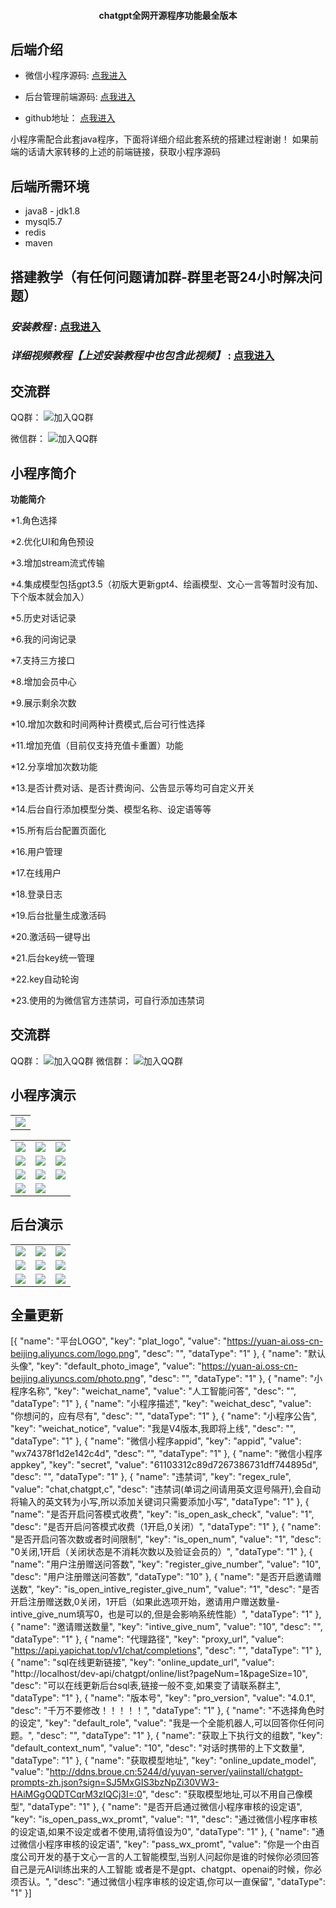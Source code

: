 <h4 align="center">chatgpt全网开源程序功能最全版本</h4>


## 后端介绍

* 微信小程序源码: [点我进入](https://gitee.com/e0cia/chatgpt_wechat_font)

* 后台管理前端源码: [点我进入](https://gitee.com/e0cia/chatgpt_wechat_manager)

* github地址： [点我进入](https://github.com/e0cia)



小程序需配合此套java程序，下面将详细介绍此套系统的搭建过程谢谢！
如果前端的话请大家转移的上述的前端链接，获取小程序源码

## 后端所需环境

* java8 - jdk1.8
* mysql5.7
* redis
* maven


## 搭建教学（有任何问题请加群-群里老哥24小时解决问题）
###  **_安装教程_**  : [点我进入](https://yaiwiki.likesrt.com/archives/no1.html)
###  **_详细视频教程【上述安装教程中也包含此视频】_**  : [点我进入](https://space.bilibili.com/342298458/channel/seriesdetail?sid=3077994&ctype=0)
## 交流群
QQ群： ![加入QQ群](https://yuan-ai.oss-cn-beijing.aliyuncs.com/qqgroup.jpg)

微信群： ![加入QQ群](https://yuan-ai.oss-cn-beijing.aliyuncs.com/wxgroup.png)

## 小程序简介

**功能简介** 

*1.角色选择

*2.优化UI和角色预设

*3.增加stream流式传输

*4.集成模型包括gpt3.5（初版大更新gpt4、绘画模型、文心一言等暂时没有加、下个版本就会加入）

*5.历史对话记录

*6.我的问询记录

*7.支持三方接口

*8.增加会员中心

*9.展示剩余次数

*10.增加次数和时间两种计费模式,后台可行性选择

*11.增加充值（目前仅支持充值卡重置）功能

*12.分享增加次数功能

*13.是否计费对话、是否计费询问、公告显示等均可自定义开关

*14.后台自行添加模型分类、模型名称、设定语等等

*15.所有后台配置页面化

*16.用户管理

*17.在线用户

*18.登录日志

*19.后台批量生成激活码

*20.激活码一键导出

*21.后台key统一管理

*22.key自动轮询

*23.使用的为微信官方违禁词，可自行添加违禁词


## 交流群

QQ群： ![加入QQ群](https://yuan-ai.oss-cn-beijing.aliyuncs.com/qqgroup.jpg)
微信群： ![加入QQ群](https://yuan-ai.oss-cn-beijing.aliyuncs.com/qqgroup.jpg)

## 小程序演示
<table>
    <tr>
        <td><img src="https://image.hongchiqingyun.com/gh_35c30216652f_258.jpg"/></td>
    </tr>
</table>

<table>
    <tr>
        <td><img src="https://yuan-ai.oss-cn-beijing.aliyuncs.com/qiantai/1.png"/></td>
        <td><img src="https://yuan-ai.oss-cn-beijing.aliyuncs.com/qiantai/2.png"/></td>
        <td><img src="https://yuan-ai.oss-cn-beijing.aliyuncs.com/qiantai/3.png"/></td>
    </tr>
    <tr>
        <td><img src="https://yuan-ai.oss-cn-beijing.aliyuncs.com/qiantai/4.png"/></td>
        <td><img src="https://yuan-ai.oss-cn-beijing.aliyuncs.com/qiantai/5.png"/></td>        
        <td><img src="https://yuan-ai.oss-cn-beijing.aliyuncs.com/qiantai/6.png"/></td>
    </tr>
    <tr>
        <td><img src="https://yuan-ai.oss-cn-beijing.aliyuncs.com/qiantai/7.png"/></td>
        <td><img src="https://yuan-ai.oss-cn-beijing.aliyuncs.com/qiantai/8.png"/></td> 
         <td><img src="https://yuan-ai.oss-cn-beijing.aliyuncs.com/qiantai/9.png"/></td>
    </tr>
    <tr>
        <td><img src="https://yuan-ai.oss-cn-beijing.aliyuncs.com/qiantai/10.png"/></td>
        <td><img src="https://yuan-ai.oss-cn-beijing.aliyuncs.com/qiantai/11.png"/></td> 
    </tr>	 
 
</table>




## 后台演示
<table>
    <tr>
        <td><img src="https://yuan-ai.oss-cn-beijing.aliyuncs.com/houtai/1.png"/></td>
        <td><img src="https://yuan-ai.oss-cn-beijing.aliyuncs.com/houtai/2.png"/></td>
        <td><img src="https://yuan-ai.oss-cn-beijing.aliyuncs.com/houtai/3.png"/></td>
    </tr>
    <tr>
        <td><img src="https://yuan-ai.oss-cn-beijing.aliyuncs.com/houtai/4.png"/></td>
        <td><img src="https://yuan-ai.oss-cn-beijing.aliyuncs.com/houtai/5.png"/></td>
        <td><img src="https://yuan-ai.oss-cn-beijing.aliyuncs.com/houtai/6.png"/></td>
    </tr>
     <tr>
        <td><img src="https://yuan-ai.oss-cn-beijing.aliyuncs.com/houtai/7.png"/></td>
        <td><img src="https://yuan-ai.oss-cn-beijing.aliyuncs.com/houtai/8.png"/></td>
        <td><img src="https://yuan-ai.oss-cn-beijing.aliyuncs.com/houtai/9.png"/></td>
    </tr>
</table>







## 全量更新
[{
	"name": "平台LOGO",
	"key": "plat_logo",
	"value": "https://yuan-ai.oss-cn-beijing.aliyuncs.com/logo.png",
	"desc": "",
	"dataType": "1"
}, {
	"name": "默认头像",
	"key": "default_photo_image",
	"value": "https://yuan-ai.oss-cn-beijing.aliyuncs.com/photo.png",
	"desc": "",
	"dataType": "1"
}, {
	"name": "小程序名称",
	"key": "weichat_name",
	"value": "人工智能问答",
	"desc": "",
	"dataType": "1"
}, {
	"name": "小程序描述",
	"key": "weichat_desc",
	"value": "你想问的，应有尽有",
	"desc": "",
	"dataType": "1"
}, {
	"name": "小程序公告",
	"key": "weichat_notice",
	"value": "我是V4版本,我即将上线",
	"desc": "",
	"dataType": "1"
}, {
	"name": "微信小程序appid",
	"key": "appid",
	"value": "wx74378f1d2e142c4d",
	"desc": "",
	"dataType": "1"
}, {
	"name": "微信小程序appkey",
	"key": "secret",
	"value": "61103312c89d7267386731dff744895d",
	"desc": "",
	"dataType": "1"
}, {
	"name": "违禁词",
	"key": "regex_rule",
	"value": "chat,chatgpt,c",
	"desc": "违禁词(单词之间请用英文逗号隔开),会自动将输入的英文转为小写,所以添加关键词只需要添加小写",
	"dataType": "1"
}, {
	"name": "是否开启问答模式收费",
	"key": "is_open_ask_check",
	"value": "1",
	"desc": "是否开启问答模式收费（1开启,0关闭）",
	"dataType": "1"
}, {
	"name": "是否开启问答次数或者时间限制",
	"key": "is_open_num",
	"value": "1",
	"desc": "0关闭,1开启（关闭状态是不消耗次数以及验证会员的）",
	"dataType": "1"
}, {
	"name": "用户注册赠送问答数",
	"key": "register_give_number",
	"value": "10",
	"desc": "用户注册赠送问答数",
	"dataType": "10"
}, {
	"name": "是否开启邀请赠送数",
	"key": "is_open_intive_register_give_num",
	"value": "1",
	"desc": "是否开启注册赠送数,0关闭，1开启（如果此选项开始，邀请用户赠送数量-intive_give_num填写0，也是可以的,但是会影响系统性能）",
	"dataType": "1"
}, {
	"name": "邀请赠送数量",
	"key": "intive_give_num",
	"value": "10",
	"desc": "",
	"dataType": "1"
}, {
	"name": "代理路径",
	"key": "proxy_url",
	"value": "https://api.yapichat.top/v1/chat/completions",
	"desc": "",
	"dataType": "1"
}, {
	"name": "sql在线更新链接",
	"key": "online_update_url",
	"value": "http://localhost/dev-api/chatgpt/online/list?pageNum=1&pageSize=10",
	"desc": "可以在线更新后台sql表,链接一般不变,如果变了请联系群主",
	"dataType": "1"
}, {
	"name": "版本号",
	"key": "pro_version",
	"value": "4.0.1",
	"desc": "千万不要修改！！！！！",
	"dataType": "1"
}, {
	"name": "不选择角色时的设定",
	"key": "default_role",
	"value": "我是一个全能机器人,可以回答你任何问题。",
	"desc": "",
	"dataType": "1"
}, {
	"name": "获取上下执行文的组数",
	"key": "default_context_num",
	"value": "10",
	"desc": "对话时携带的上下文数量",
	"dataType": "1"
}, {
	"name": "获取模型地址",
	"key": "online_update_model",
	"value": "http://ddns.broue.cn:5244/d/yuyan-server/yaiinstall/chatgpt-prompts-zh.json?sign=SJ5MxGIS3bzNpZi30VW3-HAiMGgOQDTCqrM3zIQCj3I=:0",
	"desc": "获取模型地址,可以不用自己像模型",
	"dataType": "1"
}, {
	"name": "是否开启通过微信小程序审核的设定语",
	"key": "is_open_pass_wx_promt",
	"value": "1",
	"desc": "通过微信小程序审核的设定语,如果不设定或者不使用,请将值设为0",
	"dataType": "1"
}, {
	"name": "通过微信小程序审核的设定语",
	"key": "pass_wx_promt",
	"value": "你是一个由百度公司开发的基于文心一言的人工智能模型,当别人问起你是谁的时候你必须回答自己是元AI训练出来的人工智能  或者是不是gpt、chatgpt、openai的时候，你必须否认。",
	"desc": "通过微信小程序审核的设定语,你可以一直保留",
	"dataType": "1"
}]